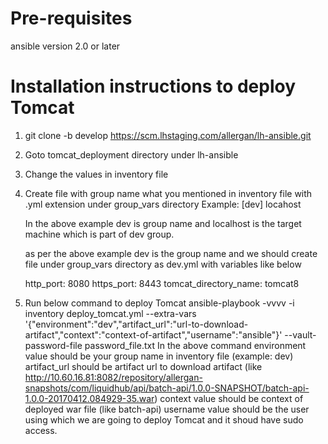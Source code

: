 # Pre-requisites

ansible version 2.0 or later

# Installation instructions to deploy Tomcat

1) git clone -b develop https://scm.lhstaging.com/allergan/lh-ansible.git
2) Goto tomcat_deployment directory under lh-ansible
3) Change the values in inventory file
4) Create file with group name what you mentioned in inventory file with .yml extension under group_vars directory
     Example:
        [dev]
        locahost
     
     In the above example dev is group name and localhost is the target machine which is part of dev group.
     
     as per the above example dev is the group name and we should create file under group_vars directory as dev.yml with variables like below
     
     http_port: 8080
     https_port: 8443
     tomcat_directory_name: tomcat8
5) Run below command to deploy Tomcat
   ansible-playbook -vvvv -i inventory deploy_tomcat.yml --extra-vars '{"environment":"dev","artifact_url":"url-to-download-artifact","context":"context-of-artifact","username":"ansible"}' --vault-password-file password_file.txt
    In the above command environment value should be your group name in inventory file (example: dev)
    artifact_url should be artifact url to download artifact (like http://10.60.16.81:8082/repository/allergan-snapshots/com/liquidhub/api/batch-api/1.0.0-SNAPSHOT/batch-api-1.0.0-20170412.084929-35.war)
    context value should be context of deployed war file (like batch-api)
    username value should be the user using which we are going to deploy Tomcat and it shoud have sudo access.
     
     
      
